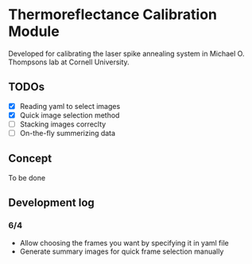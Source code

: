# Thermoreflectance Calibration Module
Developed for calibrating the laser spike annealing system in Michael O. Thompsons lab at Cornell University.

## TODOs
- [x] Reading yaml to select images
- [x] Quick image selection method
- [ ] Stacking images correclty
- [ ] On-the-fly summerizing data

## Concept
To be done

## Development log

### 6/4
* Allow choosing the frames you want by specifying it in yaml file
* Generate summary images for quick frame selection manually
